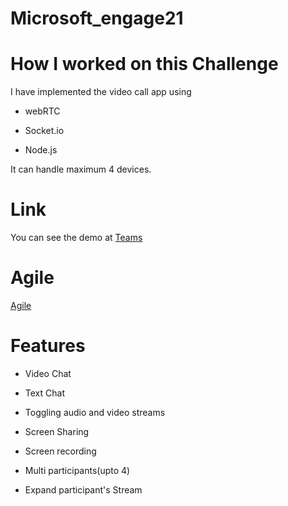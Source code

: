 # Microsoft_engage21

# How I worked on this Challenge

I have implemented the video call app using

* webRTC

* Socket.io

* Node.js

 It can handle maximum 4 devices.

# Link

You can see the demo at <a href="https://chat.1410inc.xyz">Teams</a>

# Agile

<a href = "https://github.com/chaitanya3323/Microsoft_engage21/blob/master/Agile.pdf">Agile</a>

# Features

* Video Chat
  
* Text Chat

* Toggling audio and video streams

* Screen Sharing

* Screen recording

* Multi participants(upto 4)

* Expand participant's Stream
